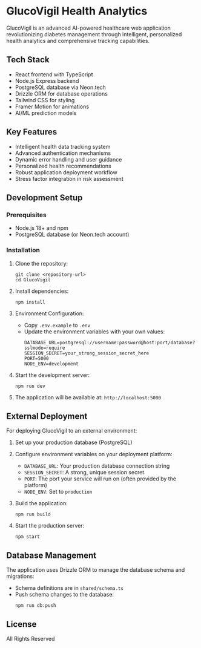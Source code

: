 # GlucoVigil Health Analytics

GlucoVigil is an advanced AI-powered healthcare web application revolutionizing diabetes management through intelligent, personalized health analytics and comprehensive tracking capabilities.

## Tech Stack

- React frontend with TypeScript
- Node.js Express backend
- PostgreSQL database via Neon.tech
- Drizzle ORM for database operations
- Tailwind CSS for styling
- Framer Motion for animations
- AI/ML prediction models

## Key Features

- Intelligent health data tracking system
- Advanced authentication mechanisms
- Dynamic error handling and user guidance
- Personalized health recommendations
- Robust application deployment workflow
- Stress factor integration in risk assessment

## Development Setup

### Prerequisites

- Node.js 18+ and npm
- PostgreSQL database (or Neon.tech account)

### Installation

1. Clone the repository:
   ```
   git clone <repository-url>
   cd GlucoVigil
   ```

2. Install dependencies:
   ```
   npm install
   ```

3. Environment Configuration:
   - Copy `.env.example` to `.env`
   - Update the environment variables with your own values:
     ```
     DATABASE_URL=postgresql://username:password@host:port/database?sslmode=require
     SESSION_SECRET=your_strong_session_secret_here
     PORT=5000
     NODE_ENV=development
     ```

4. Start the development server:
   ```
   npm run dev
   ```
   
5. The application will be available at: `http://localhost:5000`

## External Deployment

For deploying GlucoVigil to an external environment:

1. Set up your production database (PostgreSQL)

2. Configure environment variables on your deployment platform:
   - `DATABASE_URL`: Your production database connection string
   - `SESSION_SECRET`: A strong, unique session secret
   - `PORT`: The port your service will run on (often provided by the platform)
   - `NODE_ENV`: Set to `production`

3. Build the application:
   ```
   npm run build
   ```

4. Start the production server:
   ```
   npm start
   ```

## Database Management

The application uses Drizzle ORM to manage the database schema and migrations:

- Schema definitions are in `shared/schema.ts`
- Push schema changes to the database:
  ```
  npm run db:push
  ```

## License

All Rights Reserved